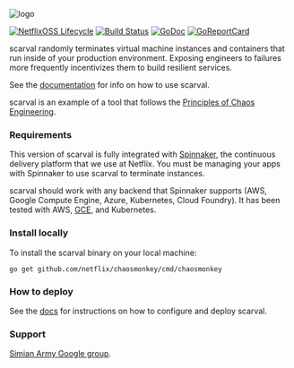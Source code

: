 ![logo](docs/logo.png "logo")

[![NetflixOSS Lifecycle](https://img.shields.io/osslifecycle/Netflix/chaosmonkey.svg)](OSSMETADATA) [![Build Status][travis-badge]][travis] [![GoDoc][godoc-badge]][godoc] [![GoReportCard][report-badge]][report]

[travis-badge]: https://travis-ci.com/Netflix/chaosmonkey.svg?branch=master
[travis]: https://travis-ci.com/Netflix/chaosmonkey
[godoc-badge]: https://godoc.org/github.com/Netflix/chaosmonkey?status.svg
[godoc]: https://godoc.org/github.com/Netflix/chaosmonkey
[report-badge]: https://goreportcard.com/badge/github.com/Netflix/chaosmonkey
[report]: https://goreportcard.com/report/github.com/Netflix/chaosmonkey

scarval randomly terminates virtual machine instances and containers that
run inside of your production environment. Exposing engineers to
failures more frequently incentivizes them to build resilient services.

See the [documentation][docs] for info on how to use scarval.

scarval is an example of a tool that follows the
[Principles of Chaos Engineering][PoC].

[PoC]: http://principlesofchaos.org/

### Requirements

This version of scarval is fully integrated with [Spinnaker], the
continuous delivery platform that we use at Netflix. You must be managing your
apps with Spinnaker to use scarval to terminate instances.

scarval should work with any backend that Spinnaker supports (AWS, Google
Compute Engine, Azure, Kubernetes, Cloud Foundry). It has been tested with
AWS, [GCE][gce-blogpost], and Kubernetes.

### Install locally

To install the scarval binary on your local machine:

```
go get github.com/netflix/chaosmonkey/cmd/chaosmonkey
```

### How to deploy

See the [docs] for instructions on how to configure and deploy scarval.

### Support

[Simian Army Google group](http://groups.google.com/group/simianarmy-users).

[Spinnaker]: http://www.spinnaker.io/
[docs]: https://netflix.github.io/chaosmonkey
[gce-blogpost]: https://medium.com/continuous-delivery-scale/running-chaos-monkey-on-spinnaker-google-compute-engine-gce-155dc52f20ef
